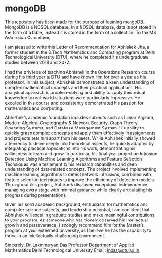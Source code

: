 # mongoDB
This repository has been made for the purpose of learning mongoDB. MongoDB is a NOSQL database. In a NOSQL database, data is not stored in the form of a table, instead it is stored in the form of a collection.
To the MS Admission Committee,

I am pleased to write this Letter of Recommendation for Abhishek Jha, a former student in the B.Tech Mathematics and Computing program at Delhi Technological University (DTU), where he completed his undergraduate studies between 2018 and 2022.

I had the privilege of teaching Abhishek in the Operations Research course during his third year at DTU and have known him for over a year as his professor. In this subject, Abhishek demonstrated a keen understanding of complex mathematical concepts and their practical applications. His analytical approach to problem-solving and ability to apply theoretical knowledge to real-world situations were particularly impressive. He excelled in this course and consistently demonstrated his passion for mathematics and computing.

Abhishek’s academic foundation includes subjects such as Linear Algebra, Modern Algebra, Cryptography & Network Security, Graph Theory, Operating Systems, and Database Management System. His ability to quickly grasp complex concepts and apply them effectively in assignments and projects sets him apart from his peers. While Abhishek initially showed a tendency to delve deeply into theoretical aspects, he quickly adapted by integrating practical applications into his work, demonstrating his willingness to learn and grow. In particular, his final year project on Intrusion Detection Using Machine Learning Algorithms and Feature Selection Techniques was a testament to his research capabilities and deep understanding of data-related concepts. The project involved implementing machine learning algorithms to detect network intrusions, combined with feature selection techniques to improve the efficiency of detection models. Throughout this project, Abhishek displayed exceptional independence, managing every stage with minimal guidance while clearly articulating his progress during presentations.

Given his solid academic background, enthusiasm for mathematics and computer science subjects, and leadership potential, I am confident that Abhishek will excel in graduate studies and make meaningful contributions to your program. As someone who has closely observed his intellectual growth and perseverance, I strongly recommend him for the Master’s program at your esteemed university, as I believe he has the capability to thrive in an intellectually challenging environment.

Sincerely,
Dr. Laxminaryan Das
Professor
Department of Applied Mathematics
Delhi Technological University
Email: lndas@dtu.ac.in
